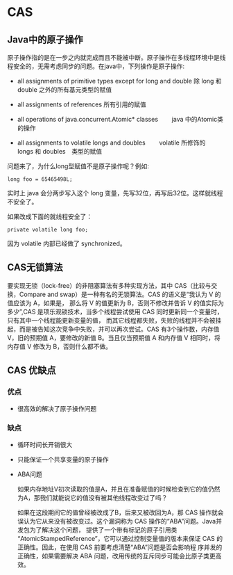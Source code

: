 # CAS

## Java中的原子操作

原子操作指的是在一步之内就完成而且不能被中断。原子操作在多线程环境中是线程安全的，无需考虑同步的问题。在java中，下列操作是原子操作:

* all assignments of primitive types except for long and double
  除 long 和 double 之外的所有基元类型的赋值

* all assignments of references
  所有引用的赋值

* all operations of java.concurrent.Atomic* classes
　　java 中的Atomic类的操作

* all assignments to volatile longs and doubles
　　volatile 所修饰的　longs 和 doubles　类型的赋值

问题来了，为什么long型赋值不是原子操作呢？例如:

```
long foo = 65465498L;
```

实时上 java 会分两步写入这个 long 变量，先写32位，再写后32位。这样就线程不安全了。

如果改成下面的就线程安全了：

```
private volatile long foo;
```

因为 volatile 内部已经做了 synchronized。


## CAS无锁算法

要实现无锁（lock-free）的非阻塞算法有多种实现方法，其中 CAS（比较与交换，Compare and swap）是一种有名的无锁算法。CAS 的语义是“我认为 V 的值应该为 A，如果是，
那么将 V 的值更新为 B，否则不修改并告诉 V 的值实际为多少”,CAS 是项乐观锁技术，当多个线程尝试使用 CAS 同时更新同一个变量时，只有其中一个线程能更新变量的值，
而其它线程都失败，失败的线程并不会被挂起，而是被告知这次竞争中失败，并可以再次尝试。CAS 有3个操作数，内存值 V，旧的预期值 A，要修改的新值 B。当且仅当预期值 A
和内存值 V 相同时，将内存值 V 修改为 B，否则什么都不做。


## CAS 优缺点

### 优点

* 很高效的解决了原子操作问题


### 缺点

* 循环时间长开销很大

* 只能保证一个共享变量的原子操作

* ABA问题

  如果内存地址V初次读取的值是A，并且在准备赋值的时候检查到它的值仍然为A，那我们就能说它的值没有被其他线程改变过了吗？

  如果在这段期间它的值曾经被改成了B，后来又被改回为A，那 CAS 操作就会误认为它从来没有被改变过。这个漏洞称为 CAS 操作的“ABA”问题。Java并发包为了解决这个问题，
  提供了一个带有标记的原子引用类 “AtomicStampedReference”，它可以通过控制变量值的版本来保证 CAS 的正确性。因此，在使用 CAS 前要考虑清楚“ABA”问题是否会影响程
  序并发的正确性，如果需要解决 ABA 问题，改用传统的互斥同步可能会比原子类更高效。





































